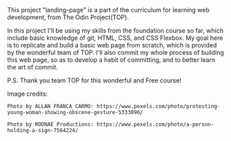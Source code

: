 This project "landing-page" is a part of the curriculum for learning web development, from The Odin Project(TOP).

In this project I'll be using my skills from the foundation course so far, which include basic knowledge of git, HTML, CSS, and CSS Flexbox. My goal here is to replicate and build a basic web page from scratch, which is provided by the wonderful team of TOP. I'll also commit my whole process of building this web page, so as to develop a habit of committing, and to better learn the art of commit. 

P.S. Thank you team TOP for this wonderful and Free course!

Image credits:

    Photo by ALLAN FRANCA CARMO: https://www.pexels.com/photo/protesting-young-woman-showing-obscene-gesture-5333096/

    Photo by RODNAE Productions: https://www.pexels.com/photo/a-person-holding-a-sign-7564224/
